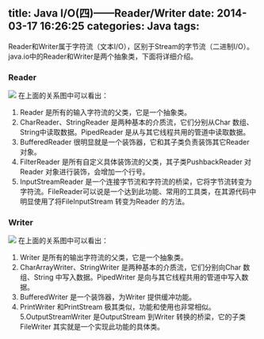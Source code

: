 title: Java I/O(四)——Reader/Writer
date: 2014-03-17 16:26:25
categories: Java
tags:
---
Reader和Writer属于字符流（文本I/O），区别于Stream的字节流（二进制I/O）。java.io中的Reader和Writer是两个抽象类，下面将详细介绍。
### Reader
![](/2014/03/17/Java-IO-4/java.io_.Reader.gif)
在上面的关系图中可以看出：
1. Reader 是所有的输入字符流的父类，它是一个抽象类。
2. CharReader、StringReader 是两种基本的介质流，它们分别从Char 数组、String中读取数据。PipedReader 是从与其它线程共用的管道中读取数据。
3. BufferedReader 很明显就是一个装饰器，它和其子类负责装饰其它Reader 对象。
4. FilterReader 是所有自定义具体装饰流的父类，其子类PushbackReader 对Reader 对象进行装饰，会增加一个行号。
5. InputStreamReader 是一个连接字节流和字符流的桥梁，它将字节流转变为字符流。FileReader可以说是一个达到此功能、常用的工具类，在其源代码中明显使用了将FileInputStream 转变为Reader 的方法。

<!-- more -->
### Writer
![](/2014/03/17/Java-IO-4/java.io_.Writer.gif)
在上面的关系图中可以看出：
1. Writer 是所有的输出字符流的父类，它是一个抽象类。
2. CharArrayWriter、StringWriter 是两种基本的介质流，它们分别向Char 数组、String 中写入数据。PipedWriter 是向与其它线程共用的管道中写入数据。
3. BufferedWriter 是一个装饰器，为Writer 提供缓冲功能。
4. PrintWriter 和PrintStream 极其类似，功能和使用也非常相似。
5.OutputStreamWriter 是OutputStream 到Writer 转换的桥梁，它的子类FileWriter 其实就是一个实现此功能的具体类。